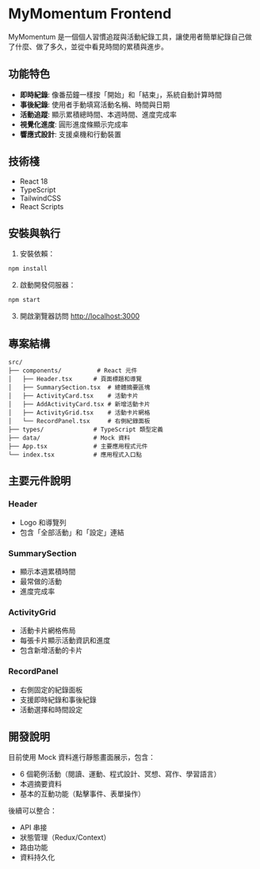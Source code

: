 # MyMomentum Frontend

MyMomentum 是一個個人習慣追蹤與活動紀錄工具，讓使用者簡單紀錄自己做了什麼、做了多久，並從中看見時間的累積與進步。

## 功能特色

- **即時紀錄**: 像番茄鐘一樣按「開始」和「結束」，系統自動計算時間
- **事後紀錄**: 使用者手動填寫活動名稱、時間與日期
- **活動追蹤**: 顯示累積總時間、本週時間、進度完成率
- **視覺化進度**: 圓形進度條顯示完成率
- **響應式設計**: 支援桌機和行動裝置

## 技術棧

- React 18
- TypeScript
- TailwindCSS
- React Scripts

## 安裝與執行

1. 安裝依賴：

```bash
npm install
```

2. 啟動開發伺服器：

```bash
npm start
```

3. 開啟瀏覽器訪問 [http://localhost:3000](http://localhost:3000)

## 專案結構

```
src/
├── components/          # React 元件
│   ├── Header.tsx      # 頁面標題和導覽
│   ├── SummarySection.tsx  # 總體摘要區塊
│   ├── ActivityCard.tsx    # 活動卡片
│   ├── AddActivityCard.tsx # 新增活動卡片
│   ├── ActivityGrid.tsx    # 活動卡片網格
│   └── RecordPanel.tsx     # 右側紀錄面板
├── types/              # TypeScript 類型定義
├── data/               # Mock 資料
├── App.tsx             # 主要應用程式元件
└── index.tsx           # 應用程式入口點
```

## 主要元件說明

### Header

- Logo 和導覽列
- 包含「全部活動」和「設定」連結

### SummarySection

- 顯示本週累積時間
- 最常做的活動
- 進度完成率

### ActivityGrid

- 活動卡片網格佈局
- 每張卡片顯示活動資訊和進度
- 包含新增活動的卡片

### RecordPanel

- 右側固定的紀錄面板
- 支援即時紀錄和事後紀錄
- 活動選擇和時間設定

## 開發說明

目前使用 Mock 資料進行靜態畫面展示，包含：

- 6 個範例活動（閱讀、運動、程式設計、冥想、寫作、學習語言）
- 本週摘要資料
- 基本的互動功能（點擊事件、表單操作）

後續可以整合：

- API 串接
- 狀態管理（Redux/Context）
- 路由功能
- 資料持久化
